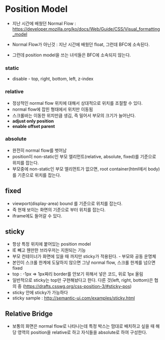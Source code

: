 # Position Model

- 지난 시간에 배웠던 Normal Flow : https://developer.mozilla.org/ko/docs/Web/Guide/CSS/Visual_formatting_model

- Normal Flow가 아닌것 : 지난 시간에 배웠던 float, 그런데 BFC에 소속된다.
- 그런데 position model을 쓰는 녀석들은 BFC에 소속되지 않는다.

### static
- disable - top, right, bottom, left, z-index

### relative
- 정상적인 normal flow 위치에 대해서 상대적으로 위치를 조절할 수 있다.
- normal flow에 잡힌 형태에서 위치만 이동됨
- 스크롤바는 이동한 위치만큼 생김, 즉 밀어서 부모의 크기가 늘어난다.
- **adjust only position**
- **enable offset parent**

### absolute
- 완전히 normal flow를 벗어남
- position이 non-static인 부모 엘리먼트(relative, absolute, fixed)를 기준으로 위치를 잡는다.
- 부모중에 non-static인 부모 엘리먼트가 없으면, root container(html에서 body)를 기준으로 위치를 잡는다.

## fixed
- viewport(display-area) bound 를 기준으로 위치를 잡는다.
- 즉 현재 보이는 화면의 기준으로 부터 위치를 잡는다.
- iframe에도 들어갈 수 있다.

## sticky
- 항상 특정 위치에 붙어있는 position model
- IE 빼고 웬만한 브라우저는 지원되는 기능
- 부모 컨테이너가 화면에 있을 때 까지만 sticky가 적용된다. - 부모와 공동 운명체
- 본인이 스크롤 한계에 도달하지 않으면 그냥 normal flow, 스크롤 한계를 넘으면 fixed
- top : -1px => 1px짜리 border를 안보기 위해서 넣은 코드, 위로 1px 올림
- 일반적으로 sticky는 top만 구현해놨다고 한다. 다른 것(left, right, bottom)은 협의 중 (https://drafts.csswg.org/css-position-3/#sticky-pos)
- sticky 안에 sticky가 가능하다
- sticky sample :  http://semantic-ui.com/examples/sticky.html

## Relative Bridge
- 보통의 화면은 normal flow로 나타나는데 특정 박스는 맘대로 배치하고 싶을 때 해당 영역의 position을 relative로 하고 자식들을 absolute로 하여 구성한다.

